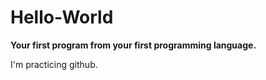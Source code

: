 # Hello-World
**Your first program from your first programming language.**

<qoute>I'm practicing github.</qoute>
